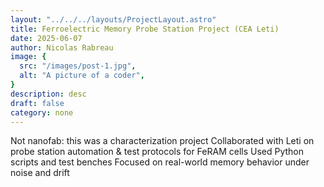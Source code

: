```yaml
---
layout: "../../../layouts/ProjectLayout.astro"
title: Ferroelectric Memory Probe Station Project (CEA Leti)
date: 2025-06-07
author: Nicolas Rabreau
image: {
  src: "/images/post-1.jpg",
  alt: "A picture of a coder",
}
description: desc
draft: false
category: none
---
```


Not nanofab: this was a characterization project
Collaborated with Leti on probe station automation & test protocols for FeRAM cells
Used Python scripts and test benches
Focused on real-world memory behavior under noise and drift